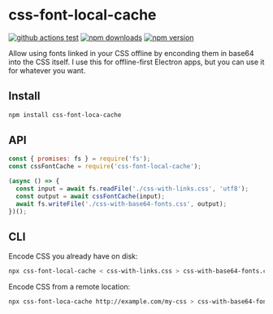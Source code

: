# css-font-local-cache

[![github actions test][github-actions-test.svg]][github-actions-test.link]
[![npm downloads][npm-downloads.svg]][npm.link]
[![npm version][npm-version.svg]][npm.link]

[github-actions-test.link]: https://github.com/catdad-experiments/css-font-local-cache/actions?query=workflow%3Atest
[github-actions-test.svg]: https://github.com/catdad-experiments/css-font-local-cache/workflows/test/badge.svg
[npm-downloads.svg]: https://img.shields.io/npm/dm/css-font-local-cache.svg
[npm.link]: https://www.npmjs.com/package/css-font-local-cache
[npm-version.svg]: https://img.shields.io/npm/v/css-font-local-cache.svg

Allow using fonts linked in your CSS offline by enconding them in base64 into the CSS itself.  I use this for offline-first Electron apps, but you can use it for whatever you want.

## Install

```bash
npm install css-font-loca-cache
```

## API

```javascript
const { promises: fs } = require('fs');
const cssFontCache = require('css-font-local-cache');

(async () => {
  const input = await fs.readFile('./css-with-links.css', 'utf8');
  const output = await cssFontCache(input);
  await fs.writeFile('./css-with-base64-fonts.css', output);
})();
```

## CLI

Encode CSS you already have on disk:

```bash
npx css-font-local-cache < css-with-links.css > css-with-base64-fonts.css
```

Encode CSS from a remote location:

```bash
npx css-font-loca-cache http://example.com/my-css > css-with-base64-fontd.css
```
